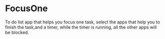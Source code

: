 # FocusOne

To do list app that helps you focus one task, select the apps that help you to finish the task,and a timer, while the timer is running, all the other apps
will be blocked.
